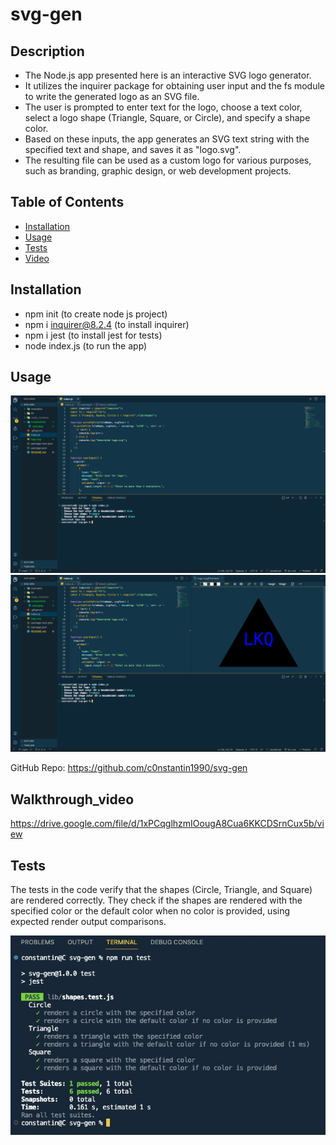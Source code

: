 # svg-gen

## Description

- The Node.js app presented here is an interactive SVG logo generator.
- It utilizes the inquirer package for obtaining user input and the fs module to write the generated logo as an SVG file.
- The user is prompted to enter text for the logo, choose a text color, select a logo shape (Triangle, Square, or Circle), and specify a shape color.
- Based on these inputs, the app generates an SVG text string with the specified text and shape, and saves it as "logo.svg".
- The resulting file can be used as a custom logo for various purposes, such as branding, graphic design, or web development projects.

## Table of Contents

- [Installation](#installation)
- [Usage](#usage)
- [Tests](#tests)
- [Video](#walkthrough_video)

## Installation

- npm init (to create node js project)
- npm i inquirer@8.2.4 (to install inquirer)
- npm i jest (to install jest for tests)
- node index.js (to run the app)

## Usage

![Input](/screenshots/input.png)
![Result](/screenshots/result.png)

GitHub Repo: https://github.com/c0nstantin1990/svg-gen

## Walkthrough_video

https://drive.google.com/file/d/1xPCqglhzmIOougA8Cua6KKCDSrnCux5b/view

## Tests

The tests in the code verify that the shapes (Circle, Triangle, and Square) are rendered correctly. They check if the shapes are rendered with the specified color or the default color when no color is provided, using expected render output comparisons.

![Tests](/screenshots/test.jpeg)
